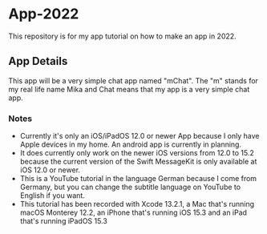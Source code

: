 # App-2022
This repository is for my app tutorial on how to make an app in 2022.
## App Details
This app will be a very simple chat app named "mChat". The "m" stands for my real life name Mika and Chat means that my app is a very simple chat app.
### Notes
- Currently it's only an iOS/iPadOS 12.0 or newer App because I only have Apple devices in my home. An android app is currently in planning.
- It does currently only work on the newer iOS versions from 12.0 to 15.2 because the current version of the Swift MessageKit is only available at iOS 12.0 or newer.
- This is a YouTube tutorial in the language German because I come from Germany, but you can change the subtitle language on YouTube to English if you want.
- This tutorial has been recorded with Xcode 13.2.1, a Mac that's running macOS Monterey 12.2, an iPhone that's running iOS 15.3 and an iPad that's running iPadOS 15.3
